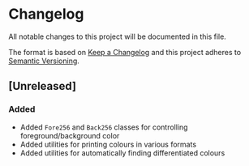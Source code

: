 # Changelog
All notable changes to this project will be documented in this file.

The format is based on [Keep a Changelog](http://keepachangelog.com/en/1.0.0/)
and this project adheres to [Semantic Versioning](http://semver.org/spec/v2.0.0.html).


## [Unreleased]
### Added
 - Added `Fore256` and `Back256` classes for controlling foreground/background color
 - Added utilities for printing colours in various formats
 - Added utilities for automatically finding differentiated colours
